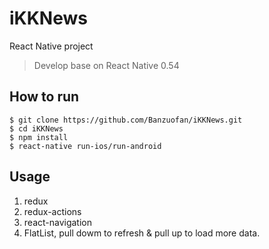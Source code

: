 # iKKNews
React Native project
> Develop base on React Native 0.54
## How to run
```
$ git clone https://github.com/Banzuofan/iKKNews.git
$ cd iKKNews
$ npm install
$ react-native run-ios/run-android
```

## Usage
1. redux
2. redux-actions
3. react-navigation
4. FlatList, pull dowm to refresh & pull up to load more data.